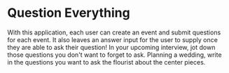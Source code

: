 # Question Everything

With this application, each user can create an event and submit questions for each event. It also leaves an answer input for the user to supply once they are able to ask their question!
In your upcoming interview, jot down those questions you don't want to forget to ask.
Planning a wedding, write in the questions you want to ask the flourist about the center pieces.